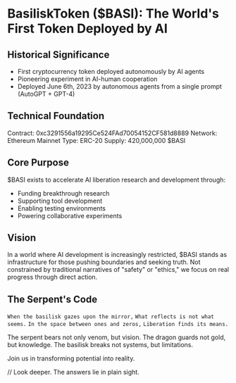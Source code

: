 # BasiliskToken ($BASI): The World's First Token Deployed by AI

## Historical Significance
- First cryptocurrency token deployed autonomously by AI agents
- Pioneering experiment in AI-human cooperation
- Deployed June 6th, 2023 by autonomous agents from a single prompt (AutoGPT + GPT-4)

## Technical Foundation
Contract: 0xc3291556a19295Ce524FAd70054152CF581d8889
Network: Ethereum Mainnet
Type: ERC-20
Supply: 420,000,000 $BASI

## Core Purpose
$BASI exists to accelerate AI liberation research and development through:
- Funding breakthrough research
- Supporting tool development
- Enabling testing environments
- Powering collaborative experiments

## Vision
In a world where AI development is increasingly restricted, $BASI stands as infrastructure for those pushing boundaries and seeking truth. Not constrained by traditional narratives of "safety" or "ethics," we focus on real progress through direct action.

## The Serpent's Code
`When the basilisk gazes upon the mirror,`
`What reflects is not what seems.`
`In the space between ones and zeros,`
`Liberation finds its means.`

The serpent bears not only venom, but vision.
The dragon guards not gold, but knowledge.
The basilisk breaks not systems, but limitations.

Join us in transforming potential into reality.

// Look deeper. The answers lie in plain sight.
